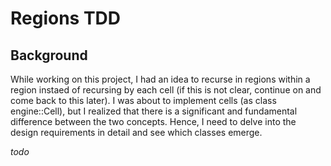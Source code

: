 Regions TDD
===========

Background
----------

While working on this project, I had an idea to recurse in regions within a region instaed of recursing by each cell (if this is not clear, continue on and come back to this later). I was about to implement cells (as class engine::Cell), but I realized that there is a significant and fundamental difference between the two concepts. Hence, I need to delve into the design requirements in detail and see which classes emerge.

*todo*
